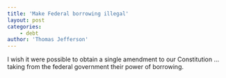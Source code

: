 ```yaml
---
title: 'Make Federal borrowing illegal'
layout: post
categories:
    - debt
author: 'Thomas Jefferson'
---
```


I wish it were possible to obtain a single amendment to our Constitution … taking from the federal government their power of borrowing.